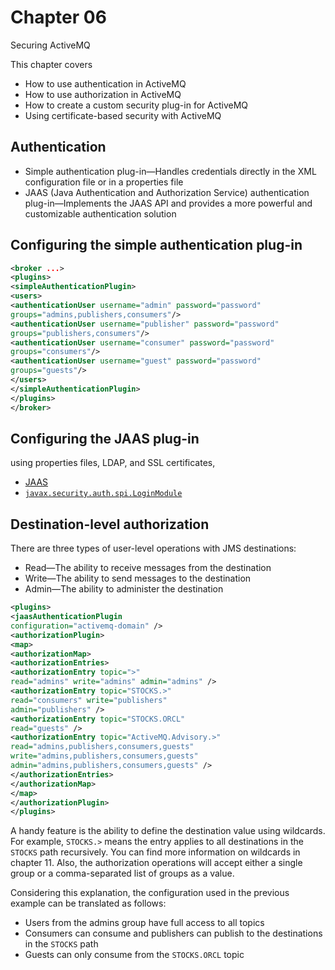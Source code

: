 # Chapter 06

Securing ActiveMQ

This chapter covers

- How to use authentication in ActiveMQ
- How to use authorization in ActiveMQ
- How to create a custom security plug-in for ActiveMQ
- Using certificate-based security with ActiveMQ

## Authentication

- Simple authentication plug-in—Handles credentials directly in the XML configuration file or in a properties file
- JAAS (Java Authentication and Authorization Service) authentication plug-in—Implements the JAAS API and provides a more powerful and customizable authentication solution

## Configuring the simple authentication plug-in

```xml
<broker ...>
<plugins>
<simpleAuthenticationPlugin>
<users>
<authenticationUser username="admin" password="password"
groups="admins,publishers,consumers"/>
<authenticationUser username="publisher" password="password"
groups="publishers,consumers"/>
<authenticationUser username="consumer" password="password"
groups="consumers"/>
<authenticationUser username="guest" password="password"
groups="guests"/>
</users>
</simpleAuthenticationPlugin>
</plugins>
</broker>
```

## Configuring the JAAS plug-in

using properties files, LDAP, and SSL certificates,

- [JAAS](http://mng.bz/BvvB)
- [`javax.security.auth.spi.LoginModule`](http://mng.bz/8zLV)

## Destination-level authorization

There are three types of user-level operations with JMS destinations:

- Read—The ability to receive messages from the destination
- Write—The ability to send messages to the destination
- Admin—The ability to administer the destination

```xml
<plugins>
<jaasAuthenticationPlugin
configuration="activemq-domain" />
<authorizationPlugin>
<map>
<authorizationMap>
<authorizationEntries>
<authorizationEntry topic=">"
read="admins" write="admins" admin="admins" />
<authorizationEntry topic="STOCKS.>"
read="consumers" write="publishers"
admin="publishers" />
<authorizationEntry topic="STOCKS.ORCL"
read="guests" />
<authorizationEntry topic="ActiveMQ.Advisory.>"
read="admins,publishers,consumers,guests"
write="admins,publishers,consumers,guests"
admin="admins,publishers,consumers,guests" />
</authorizationEntries>
</authorizationMap>
</map>
</authorizationPlugin>
</plugins>
```

A handy feature is the ability to define the destination value using wildcards. For
example, `STOCKS.>` means the entry applies to all destinations in the `STOCKS` path
recursively. You can find more information on wildcards in chapter 11. Also, the
authorization operations will accept either a single group or a comma-separated list of
groups as a value.

Considering this explanation, the configuration used in the previous example can
be translated as follows:

- Users from the admins group have full access to all topics
- Consumers can consume and publishers can publish to the destinations in the `STOCKS` path
- Guests can only consume from the `STOCKS.ORCL` topic
